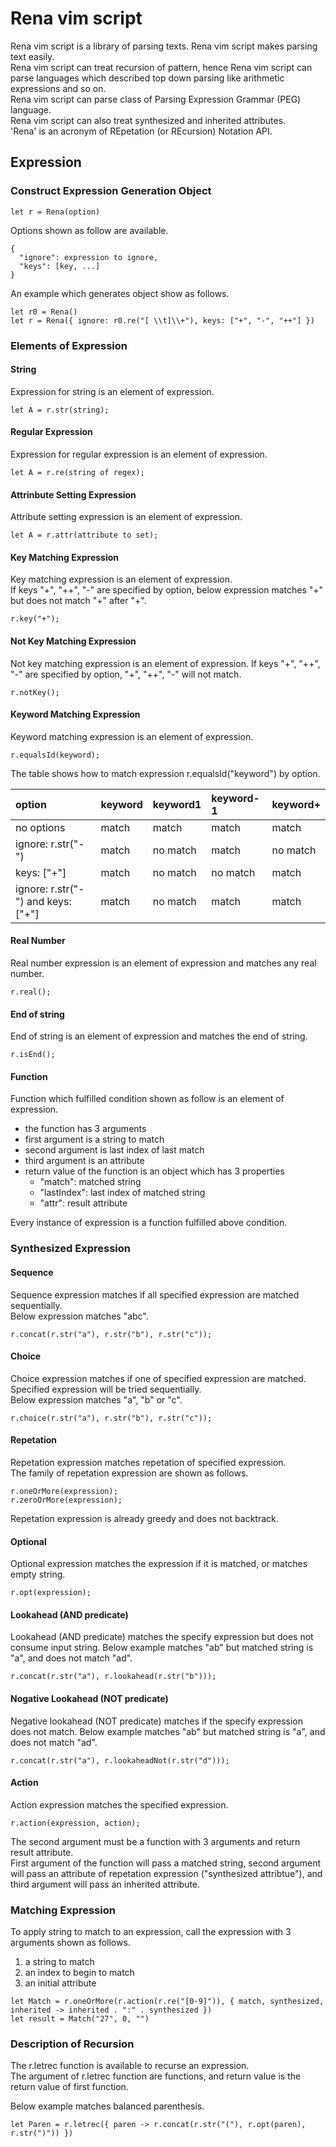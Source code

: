 # Rena vim script
Rena vim script is a library of parsing texts. Rena vim script makes parsing text easily.  
Rena vim script can treat recursion of pattern, hence Rena vim script can parse languages which described top down parsing
like arithmetic expressions and so on.  
Rena vim script can parse class of Parsing Expression Grammar (PEG) language.  
Rena vim script can also treat synthesized and inherited attributes.  
'Rena' is an acronym of REpetation (or REcursion) Notation API.  

## Expression

### Construct Expression Generation Object
```vim
let r = Rena(option)
```

Options shown as follow are available.
```
{
  "ignore": expression to ignore,
  "keys": [key, ...]
}
```

An example which generates object show as follows.
```vim
let r0 = Rena()
let r = Rena({ ignore: r0.re("[ \\t]\\+"), keys: ["+", "-", "++"] })
```

### Elements of Expression

#### String
Expression for string is an element of expression.
```vim
let A = r.str(string);
```

#### Regular Expression
Expression for regular expression is an element of expression.
```vim
let A = r.re(string of regex);
```

#### Attrinbute Setting Expression
Attribute setting expression is an element of expression.
```vim
let A = r.attr(attribute to set);
```

#### Key Matching Expression
Key matching expression is an element of expression.  
If keys "+", "++", "-" are specified by option, below expression matches "+" but does not match "+" after "+".
```
r.key("+");
```

#### Not Key Matching Expression
Not key matching expression is an element of expression.
If keys "+", "++", "-" are specified by option, "+", "++", "-" will not match.
```
r.notKey();
```

#### Keyword Matching Expression
Keyword matching expression is an element of expression.
```
r.equalsId(keyword);
```

The table shows how to match expression r.equalsId("keyword") by option.

|option|keyword|keyword1|keyword-1|keyword+|
|:-----|:------|:-------|:--------|:-------|
|no options|match|match|match|match|
|ignore: r.str("-")|match|no match|match|no match|
|keys: ["+"]|match|no match|no match|match|
|ignore: r.str("-") and keys: ["+"]|match|no match|match|match|

#### Real Number
Real number expression is an element of expression and matches any real number.
```
r.real();
```

#### End of string
End of string is an element of expression and matches the end of string.
```
r.isEnd();
```

#### Function
Function which fulfilled condition shown as follow is an element of expression.  
* the function has 3 arguments
* first argument is a string to match
* second argument is last index of last match
* third argument is an attribute
* return value of the function is an object which has 3 properties
  * "match": matched string
  * "lastIndex": last index of matched string
  * "attr": result attribute

Every instance of expression is a function fulfilled above condition.

### Synthesized Expression

#### Sequence
Sequence expression matches if all specified expression are matched sequentially.  
Below expression matches "abc".
```
r.concat(r.str("a"), r.str("b"), r.str("c"));
```

#### Choice
Choice expression matches if one of specified expression are matched.  
Specified expression will be tried sequentially.  
Below expression matches "a", "b" or "c".
```
r.choice(r.str("a"), r.str("b"), r.str("c"));
```

#### Repetation
Repetation expression matches repetation of specified expression.  
The family of repetation expression are shown as follows.  
```
r.oneOrMore(expression);
r.zeroOrMore(expression);
```

Repetation expression is already greedy and does not backtrack.

#### Optional
Optional expression matches the expression if it is matched, or matches empty string.
```
r.opt(expression);
```

#### Lookahead (AND predicate)
Lookahead (AND predicate) matches the specify expression but does not consume input string.
Below example matches "ab" but matched string is "a", and does not match "ad".
```
r.concat(r.str("a"), r.lookahead(r.str("b")));
```

#### Nogative Lookahead (NOT predicate)
Negative lookahead (NOT predicate) matches if the specify expression does not match.
Below example matches "ab" but matched string is "a", and does not match "ad".
```
r.concat(r.str("a"), r.lookaheadNot(r.str("d")));
```

#### Action
Action expression matches the specified expression.  
```
r.action(expression, action);
```

The second argument must be a function with 3 arguments and return result attribute.  
First argument of the function will pass a matched string,
second argument will pass an attribute of repetation expression ("synthesized attribtue"),
and third argument will pass an inherited attribute.  

### Matching Expression
To apply string to match to an expression, call the expression with 3 arguments shown as follows.
1. a string to match
2. an index to begin to match
3. an initial attribute

```vim
let Match = r.oneOrMore(r.action(r.re("[0-9]")), { match, synthesized, inherited -> inherited . ":" . synthesized })
let result = Match("27", 0, "")
```

### Description of Recursion
The r.letrec function is available to recurse an expression.  
The argument of r.letrec function are functions, and return value is the return value of first function.

Below example matches balanced parenthesis.
```vim
let Paren = r.letrec({ paren -> r.concat(r.str("("), r.opt(paren), r.str(")")) })
```


